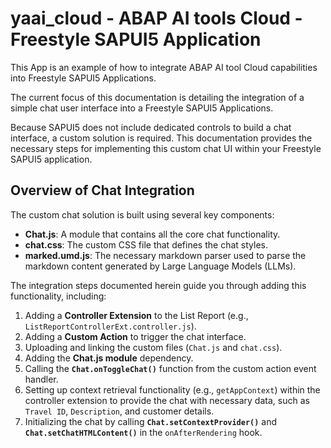 # yaai_cloud - ABAP AI tools Cloud - Freestyle SAPUI5 Application

This App is an example of how to integrate ABAP AI tool Cloud capabilities into Freestyle SAPUI5 Applications.

The current focus of this documentation is detailing the integration of a simple chat user interface into a Freestyle SAPUI5 Applications.

Because SAPUI5 does not include dedicated controls to build a chat interface, a custom solution is required. This documentation provides the necessary steps for implementing this custom chat UI within your Freestyle SAPUI5 application.

## Overview of Chat Integration

The custom chat solution is built using several key components:

*   **Chat.js**: A module that contains all the core chat functionality.
*   **chat.css**: The custom CSS file that defines the chat styles.
*   **marked.umd.js**: The necessary markdown parser used to parse the markdown content generated by Large Language Models (LLMs).

The integration steps documented herein guide you through adding this functionality, including:

1.  Adding a **Controller Extension** to the List Report (e.g., `ListReportControllerExt.controller.js`).
2.  Adding a **Custom Action** to trigger the chat interface.
3.  Uploading and linking the custom files (`Chat.js` and `chat.css`).
4.  Adding the **Chat.js module** dependency.
5.  Calling the **`Chat.onToggleChat()`** function from the custom action event handler.
6.  Setting up context retrieval functionality (e.g., `getAppContext`) within the controller extension to provide the chat with necessary data, such as `Travel ID`, `Description`, and customer details.
7.  Initializing the chat by calling **`Chat.setContextProvider()`** and **`Chat.setChatHTMLContent()`** in the `onAfterRendering` hook.